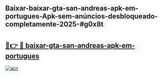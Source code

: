 ## Baixar-baixar-gta-san-andreas-apk-em-portugues-Apk-sem-anúncios-desbloqueado-completamente-2025-#g0x8t

# <h2><a href="https://ainizakaria.my?title=baixar-gta-san-andreas-apk-em-portugues&ref=20M">🔗👉 🔴 baixar-gta-san-andreas-apk-em-portugues</a></h2>

[![acn](https://github.com/user-attachments/assets/0f9c940e-d8b0-45ae-aac7-cd30a18b3e1c)](https://ainizakaria.my?title=baixar-gta-san-andreas-apk-em-portugues&ref=20M)


